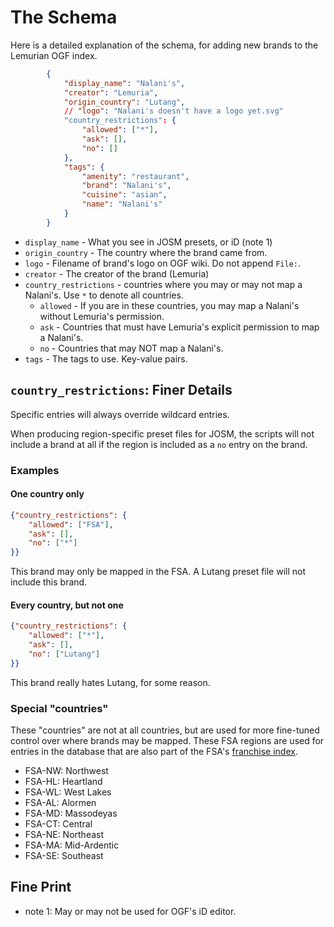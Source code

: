 # The Schema
Here is a detailed explanation of the schema, for adding new brands to
the Lemurian OGF index.

```json
        {
            "display_name": "Nalani's",
            "creator": "Lemuria",
            "origin_country": "Lutang",
            // "logo": "Nalani's doesn't have a logo yet.svg"
            "country_restrictions": {
                "allowed": ["*"],
                "ask": [],
                "no": []
            },
            "tags": {
                "amenity": "restaurant",
                "brand": "Nalani's",
                "cuisine": "asian",
                "name": "Nalani's"
            }
        }
```

* `display_name` - What you see in JOSM presets, or iD (note 1)
* `origin_country` - The country where the brand came from.
* `logo` - Filename of brand's logo on OGF wiki. Do not append `File:`.
* `creator` - The creator of the brand (Lemuria)
* `country_restrictions` - countries where you may or may not map a Nalani's.
  Use `*` to denote all countries.
  * `allowed` - If you are in these countries, you may map a Nalani's without
    Lemuria's permission.
  * `ask` - Countries that must have Lemuria's explicit permission to map a
    Nalani's.
  * `no` - Countries that may NOT map a Nalani's.
* `tags` - The tags to use. Key-value pairs.

## `country_restrictions`: Finer Details
Specific entries will always override wildcard entries.

When producing region-specific preset files for JOSM, the scripts will
not include a brand at all if the region is included as a `no` entry on
the brand.

### Examples
#### One country only
```json
{"country_restrictions": {
    "allowed": ["FSA"],
    "ask": [],
    "no": ["*"]
}}
```
This brand may only be mapped in the FSA. A Lutang preset file will not
include this brand.

#### Every country, but not one
```json
{"country_restrictions": {
    "allowed": ["*"],
    "ask": [],
    "no": ["Lutang"]
}}
```
This brand really hates Lutang, for some reason.

### Special "countries"
These "countries" are not at all countries, but are used for more fine-tuned
control over where brands may be mapped. These FSA regions are used for
entries in the database that are also part of the
FSA's [franchise index](https://wiki.opengeofiction.net/index.php/Collab:Federal_States/Franchises).

* FSA-NW: Northwest
* FSA-HL: Heartland
* FSA-WL: West Lakes
* FSA-AL: Alormen
* FSA-MD: Massodeyas
* FSA-CT: Central
* FSA-NE: Northeast
* FSA-MA: Mid-Ardentic
* FSA-SE: Southeast

## Fine Print
* note 1: May or may not be used for OGF's iD editor.
